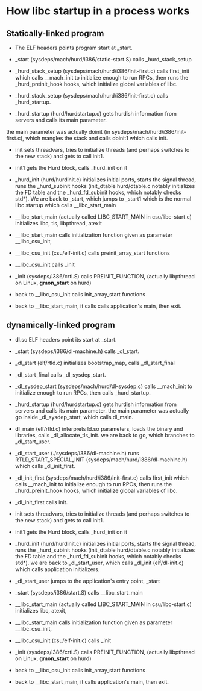 # How libc startup in a process works

## Statically-linked program
* The ELF headers points program start at _start.

* _start (sysdeps/mach/hurd/i386/static-start.S) calls _hurd_stack_setup

* _hurd_stack_setup (sysdeps/mach/hurd/i386/init-first.c) calls first_init which calls __mach_init to initialize enough to run RPCs, then runs the _hurd_preinit_hook hooks, which initialize global variables of libc.

* _hurd_stack_setup (sysdeps/mach/hurd/i386/init-first.c) calls _hurd_startup.

* _hurd_startup (hurd/hurdstartup.c) gets hurdish information from servers and calls its main parameter.

the main parameter was actually doinit (in sysdeps/mach/hurd/i386/init-first.c), which mangles the stack and calls doinit1 which calls init.

* init sets threadvars, tries to initialize threads (and perhaps switches to the new stack) and gets to call init1.

* init1 gets the Hurd block, calls _hurd_init on it

* _hurd_init (hurd/hurdinit.c) initializes initial ports, starts the signal thread, runs the _hurd_subinit hooks (init_dtable hurd/dtable.c notably initializes the FD table and the _hurd_fd_subinit hooks, which notably checks std*).
We are back to _start, which jumps to _start1 which is the normal libc startup which calls __libc_start_main

* __libc_start_main (actually called LIBC_START_MAIN in csu/libc-start.c) initializes libc, tls, libpthread, atexit

* __libc_start_main calls initialization function given as parameter __libc_csu_init,

* __libc_csu_init (csu/elf-init.c) calls preinit_array_start functions

* __libc_csu_init calls _init

* _init (sysdeps/i386/crti.S) calls PREINIT_FUNCTION, (actually libpthread on Linux, __gmon_start__ on hurd)

* back to __libc_csu_init calls init_array_start functions

* back to __libc_start_main, it calls calls application's main, then exit.

## dynamically-linked program

* dl.so ELF headers point its start at _start.

* _start (sysdeps/i386/dl-machine.h) calls _dl_start.

* _dl_start (elf/rtld.c) initializes bootstrap_map, calls _dl_start_final

* _dl_start_final calls _dl_sysdep_start.

* _dl_sysdep_start (sysdeps/mach/hurd/dl-sysdep.c) calls __mach_init to initialize enough to run RPCs, then calls _hurd_startup.

* _hurd_startup (hurd/hurdstartup.c) gets hurdish information from servers and calls its main parameter.
the main parameter was actually go inside _dl_sysdep_start, which calls dl_main.

* dl_main (elf/rtld.c) interprets ld.so parameters, loads the binary and libraries, calls _dl_allocate_tls_init.
we are back to go, which branches to _dl_start_user.

* _dl_start_user (./sysdeps/i386/dl-machine.h) runs RTLD_START_SPECIAL_INIT (sysdeps/mach/hurd/i386/dl-machine.h) which calls _dl_init_first.

* _dl_init_first (sysdeps/mach/hurd/i386/init-first.c) calls first_init which calls __mach_init to initialize enough to run RPCs, then runs the _hurd_preinit_hook hooks, which initialize global variables of libc.

* _dl_init_first calls init.

* init sets threadvars, tries to initialize threads (and perhaps switches to the new stack) and gets to call init1.

* init1 gets the Hurd block, calls _hurd_init on it

* _hurd_init (hurd/hurdinit.c) initializes initial ports, starts the signal thread, runs the _hurd_subinit hooks (init_dtable hurd/dtable.c notably initializes the FD table and the _hurd_fd_subinit hooks, which notably checks std*).
we are back to _dl_start_user, which calls _dl_init (elf/dl-init.c) which calls application initializers.

* _dl_start_user jumps to the application's entry point, _start

* _start (sysdeps/i386/start.S) calls __libc_start_main

* __libc_start_main (actually called LIBC_START_MAIN in csu/libc-start.c) initializes libc, atexit,

* __libc_start_main calls initialization function given as parameter __libc_csu_init,

* __libc_csu_init (csu/elf-init.c) calls _init

* _init (sysdeps/i386/crti.S) calls PREINIT_FUNCTION, (actually libpthread on Linux, __gmon_start__ on hurd)

* back to __libc_csu_init calls init_array_start functions

* back to __libc_start_main, it calls application's main, then exit.
